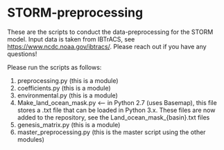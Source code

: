 # STORM-preprocessing
These are the scripts to conduct the data-preprocessing for the STORM model. Input data is taken from IBTrACS, see https://www.ncdc.noaa.gov/ibtracs/. 
Please reach out if you have any questions!

Please run the scripts as follows:

1. preprocessing.py (this is a module)
2. coefficients.py  (this is a module)
3. environmental.py (this is a module)
4. Make_land_ocean_mask.py <-- in Python 2.7 (uses Basemap), this file stores a .txt file that can be loaded in Python 3.x. These files are now added to the repository, see the Land_ocean_mask_{basin}.txt files
5. genesis_matrix.py  (this is a module)
6. master_preprocessing.py  (this is the master script using the other modules)
